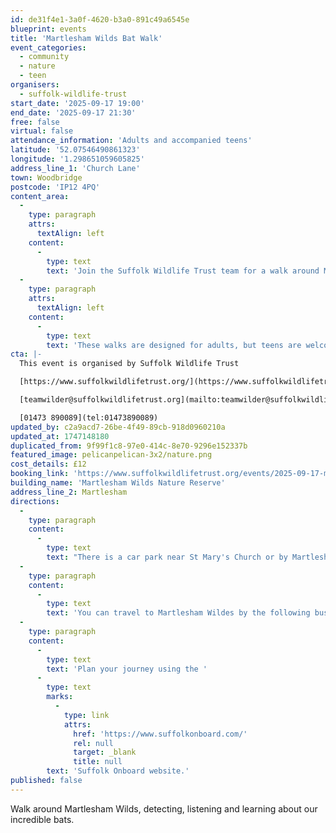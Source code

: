 ```yaml
---
id: de31f4e1-3a0f-4620-b3a0-891c49a6545e
blueprint: events
title: 'Martlesham Wilds Bat Walk'
event_categories:
  - community
  - nature
  - teen
organisers:
  - suffolk-wildlife-trust
start_date: '2025-09-17 19:00'
end_date: '2025-09-17 21:30'
free: false
virtual: false
attendance_information: 'Adults and accompanied teens'
latitude: '52.07546490861323'
longitude: '1.298651059605825'
address_line_1: 'Church Lane'
town: Woodbridge
postcode: 'IP12 4PQ'
content_area:
  -
    type: paragraph
    attrs:
      textAlign: left
    content:
      -
        type: text
        text: 'Join the Suffolk Wildlife Trust team for a walk around Martlesham Wilds, detecting, surveying, listening and learning about the bats that are resident at Suffolk’s new nature reserve, how we hope populations may change in the future and why these species are so important. '
  -
    type: paragraph
    attrs:
      textAlign: left
    content:
      -
        type: text
        text: 'These walks are designed for adults, but teens are welcome as well. We will also discuss what we can all do to help bats in our gardens and parks locally. Bat detectors will be provided.'
cta: |-
  This event is organised by Suffolk Wildlife Trust

  [https://www.suffolkwildlifetrust.org/](https://www.suffolkwildlifetrust.org/)

  [teamwilder@suffolkwildlifetrust.org](mailto:teamwilder@suffolkwildlifetrust.org)

  [01473 890089](tel:01473890089)
updated_by: c2a9acd7-26be-4f49-89cb-918d0960210a
updated_at: 1747148180
duplicated_from: 9f99f1c8-97e0-414c-8e70-9296e152337b
featured_image: pelicanpelican-3x2/nature.png
cost_details: £12
booking_link: 'https://www.suffolkwildlifetrust.org/events/2025-09-17-martlesham-wilds-bat-walk'
building_name: 'Martlesham Wilds Nature Reserve'
address_line_2: Martlesham
directions:
  -
    type: paragraph
    content:
      -
        type: text
        text: "There is a car park near St Mary's Church or by Martlesham Recreation Ground."
  -
    type: paragraph
    content:
      -
        type: text
        text: 'You can travel to Martlesham Wildes by the following bus routes - 63 (Framlingham), 65 (Rendlesham), 66 (Ipswich), and 73 (village links).'
  -
    type: paragraph
    content:
      -
        type: text
        text: 'Plan your journey using the '
      -
        type: text
        marks:
          -
            type: link
            attrs:
              href: 'https://www.suffolkonboard.com/'
              rel: null
              target: _blank
              title: null
        text: 'Suffolk Onboard website.'
published: false
---
```

Walk around Martlesham Wilds, detecting, listening and learning about our incredible bats.